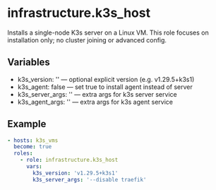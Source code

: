 # infrastructure.k3s_host

Installs a single-node K3s server on a Linux VM. This role focuses on installation only; no cluster joining or advanced config.

## Variables
- k3s_version: '' — optional explicit version (e.g. v1.29.5+k3s1)
- k3s_agent: false — set true to install agent instead of server
- k3s_server_args: '' — extra args for k3s server service
- k3s_agent_args: '' — extra args for k3s agent service

## Example
```yaml
- hosts: k3s_vms
  become: true
  roles:
    - role: infrastructure.k3s_host
      vars:
        k3s_version: 'v1.29.5+k3s1'
        k3s_server_args: '--disable traefik'
```
